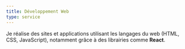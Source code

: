 ```yaml
---
title: Développement Web
type: service
---
```

Je réalise des sites et applications utilisant les langages du web (HTML, CSS, JavaScript), notamment grâce à des librairies comme **React**.